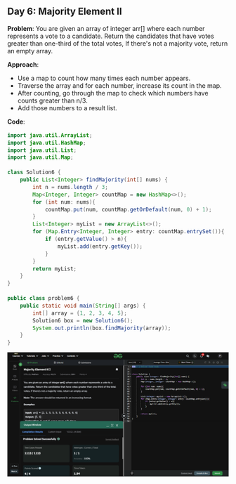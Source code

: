 ## Day 6: Majority Element II

**Problem**: You are given an array of integer arr[] where each number represents a vote to a candidate. Return the candidates that have votes greater than one-third of the total votes, If there's not a majority vote, return an empty array.  

**Approach**:
  - Use a map to count how many times each number appears.
  - Traverse the array and for each number, increase its count in the map.
  - After counting, go through the map to check which numbers have counts greater than n/3.
  - Add those numbers to a result list.

**Code**:
```java
import java.util.ArrayList;
import java.util.HashMap;
import java.util.List;
import java.util.Map;

class Solution6 {
    public List<Integer> findMajority(int[] nums) {
        int n = nums.length / 3;
        Map<Integer, Integer> countMap = new HashMap<>();
        for (int num: nums){
            countMap.put(num, countMap.getOrDefault(num, 0) + 1);
        }
        List<Integer> myList = new ArrayList<>();
        for (Map.Entry<Integer, Integer> entry: countMap.entrySet()){
            if (entry.getValue() > n){
                myList.add(entry.getKey());
            }
        }
        return myList;
    }
}

public class problem6 {
    public static void main(String[] args) {
        int[] array = {1, 2, 3, 4, 5};
        Solution6 box = new Solution6();
        System.out.println(box.findMajority(array));
    }
}

```
![Day 6 Output](./Day6-Screenshot.png)
